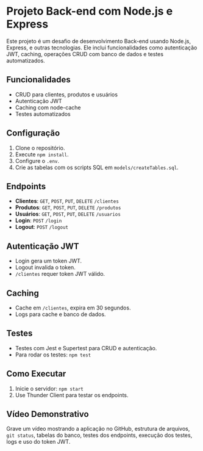 # Projeto Back-end com Node.js e Express

Este projeto é um desafio de desenvolvimento Back-end usando Node.js, Express, e outras tecnologias. Ele inclui funcionalidades como autenticação JWT, caching, operações CRUD com banco de dados e testes automatizados.

## Funcionalidades

- CRUD para clientes, produtos e usuários
- Autenticação JWT
- Caching com node-cache
- Testes automatizados

## Configuração

1. Clone o repositório.
2. Execute `npm install`.
3. Configure o `.env`.
4. Crie as tabelas com os scripts SQL em `models/createTables.sql`.

## Endpoints

- **Clientes**: `GET`, `POST`, `PUT`, `DELETE` `/clientes`
- **Produtos**: `GET`, `POST`, `PUT`, `DELETE` `/produtos`
- **Usuários**: `GET`, `POST`, `PUT`, `DELETE` `/usuarios`
- **Login**: `POST` `/login`
- **Logout**: `POST` `/logout`

## Autenticação JWT

- Login gera um token JWT.
- Logout invalida o token.
- `/clientes` requer token JWT válido.

## Caching

- Cache em `/clientes`, expira em 30 segundos.
- Logs para cache e banco de dados.

## Testes

- Testes com Jest e Supertest para CRUD e autenticação.
- Para rodar os testes: `npm test`

## Como Executar

1. Inicie o servidor: `npm start`
2. Use Thunder Client para testar os endpoints.

## Vídeo Demonstrativo

Grave um vídeo mostrando a aplicação no GitHub, estrutura de arquivos, `git status`, tabelas do banco, testes dos endpoints, execução dos testes, logs e uso do token JWT.
